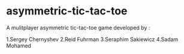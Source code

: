 # asymmetric-tic-tac-toe

A mulitplayer asymmetric tic-tac-toe game developed by :

1.Sergey Chernyshev
2.Reid Fuhrman
3.Seraphim Sakiewicz
4.Sadam Mohamed